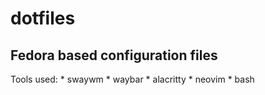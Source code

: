 # dotfiles
## Fedora based configuration files
Tools used:
    * swaywm
    * waybar
    * alacritty
    * neovim
    * bash
     
